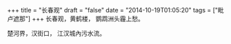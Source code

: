 +++
title = "长春观"
draft = "false"
date = "2014-10-19T01:05:20"
tags = ["毗卢遮那"]
+++
长春观，黄鹤楼，
鹦鹉洲头霾上愁。

楚河界，汉街口，
江汉城內污水流。